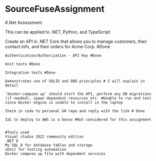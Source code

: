 # SourceFuseAssignment

#.Net Assessment

This can be applied to .NET, Python, and TypeScript

Create an API in .NET Core that allows you to manage customers, their contact info, and their orders for Acme Corp. #Done
 
    Authentication/Authorization - API Key #Done

    Unit tests #Done

    Integration tests #Done

    Demonstrates use of SOLID and DDD principles # I will explain in detail

    ‘docker-compose up’ should start the API, perform any DB migrations (if needed), spawn dependent resources etc. #Unable to run and test since Docker engine is unable to install in the laptop

    Check in code to personal GH repo and reply with the link # Done

    IaC to deploy to AWS is a bonus #Not considered for this assignment
    
    
    #Tools used
    Visual studio 2022 community edition
    .NET 6
    My SQL 8 for database tables and storage
    xUnit for testing automation
    Docker compose up file with dependent services
